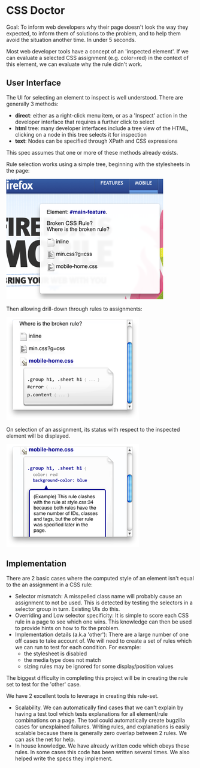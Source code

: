 
CSS Doctor
==========

Goal: To inform web developers why their page doesn't look the way they
expected, to inform them of solutions to the problem, and to help them avoid
the situation another time. In under 5 seconds.

Most web developer tools have a concept of an 'inspected element'. If we can
evaluate a selected CSS assignment (e.g. color=red) in the context of this
element, we can evaluate why the rule didn't work.


User Interface
--------------

The UI for selecting an element to inspect is well understood. There are
generally 3 methods:

- **direct**: either as a right-click menu item, or as a 'Inspect' action in
  the developer interface that requires a further click to select
- **html** tree: many developer interfaces include a tree view of the HTML,
  clicking on a node in this tree selects it for inspection
- **text**: Nodes can be specified through XPath and CSS expressions

This spec assumes that one or more of these methods already exists.

Rule selection works using a simple tree, beginning with the stylesheets in the
page:

![Sheet Selection](which-sheet.png)

Then allowing drill-down through rules to assignments:

![Rule Selection](which-rule.png)

On selection of an assignment, its status with respect to the inspected element
will be displayed.

![Answer](answer.png)


Implementation
--------------

There are 2 basic cases where the computed style of an element isn't equal
to the an assignment in a CSS rule:

- Selector mismatch: A misspelled class name will probably cause an assignment
  to not be used. This is detected by testing the selectors in a selector group
  in turn. Existing UIs do this.
- Overriding and Low selector specificity: It is simple to score each CSS rule
  in a page to see which one wins. This knowledge can then be used to provide
  hints on how to fix the problem.
- Implementation details (a.k.a 'other'): There are a large number of one off
  cases to take account of. We will need to create a set of rules which we can
  run to test for each condition. For example:
  - the stylesheet is disabled
  - the media type does not match
  - sizing rules may be ignored for some display/position values

The biggest difficulty in completing this project will be in creating the rule
set to test for the 'other' case.

We have 2 excellent tools to leverage in creating this rule-set.

- Scalability. We can automatically find cases that we can't explain by having
  a test tool which tests explanations for all element/rule combinations on a
  page. The tool could automatically create bugzilla cases for unexplained
  failures. Writing rules, and explanations is easily scalable because there is
  generally zero overlap between 2 rules. We can ask the net for help.
- In house knowledge. We have already written code which obeys these rules. In
  some cases this code has been written several times. We also helped write the
  specs they implement.


